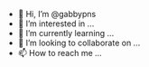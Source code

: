 - 👋 Hi, I’m @gabbypns
- 👀 I’m interested in ...
- 🌱 I’m currently learning ...
- 💞️ I’m looking to collaborate on ...
- 📫 How to reach me ...

<!---
gabbypns/gabbypns is a ✨ special ✨ repository because its `README.md` (this file) appears on your GitHub profile.
You can click the Preview link to take a look at your changes.
--->
